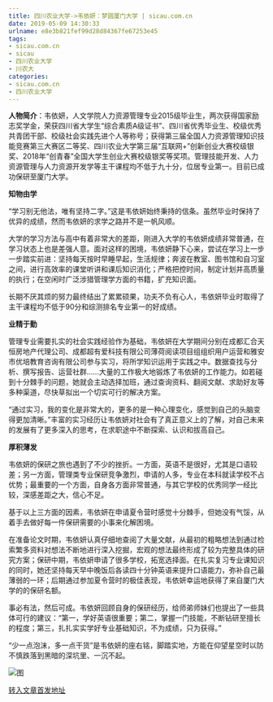 ```yaml
---
title: 四川农业大学->韦依妍：梦圆厦门大学 | sicau.com.cn
date: 2019-05-09 14:30:33
urlname: e8e3b821fef99d28d84367fe67253e45
tags: 
- sicau.com.cn
- sicau
- 四川农业大学
- 川农大
categories:
- sicau.com.cn
- 四川农业大学
---
```



**人物简介**：韦依妍，人文学院人力资源管理专业2015级毕业生，两次获得国家励志奖学金，荣获四川省大学生“综合素质A级证书”、四川省优秀毕业生、校级优秀共青团干部、校级社会实践先进个人等称号；获得第三届全国人力资源管理知识技能竞赛第三大赛区二等奖、四川农业大学第三届“互联网+”创新创业大赛校级银奖、2018年“创青春”全国大学生创业大赛校级银奖等奖项。管理技能开发、人力资源管理与人力资源开发学等主干课程均不低于九十分，位居专业第一。目前已成功保研至厦门大学。

**知物由学**

“学习别无他法，唯有坚持二字。”这是韦依妍始终秉持的信条。虽然毕业时保持了优异的成绩，然而韦依妍的求学之路并不是一帆风顺。

大学的学习方法与高中有着非常大的差距，刚进入大学的韦依妍成绩非常普通，在学习状态上也是差强人意。面对这样的困境，韦依妍静下心来，尝试在学习上一步一步踏实前进：坚持每天按时早睡早起，生活规律；奔波在教室、图书馆和自习室之间，进行高效率的课堂听讲和课后知识消化；严格把控时间，制定计划并高质量的执行；在空闲时广泛涉猎管理学方面的书籍，扩充知识面。

长期不厌其烦的努力最终结出了累累硕果，功夫不负有心人，韦依妍毕业时取得了主干课程均不低于90分和综测排名专业第一的好成绩。

**业精于勤**

管理专业需要扎实的社会实践经验作为基础，韦依妍在大学期间分别在成都汇合天恒房地产代理公司、成都超有爱科技有限公司薄荷阅读项目组组织用户运营和雅安市优培教育咨询有限公司参与实习，将所学知识运用于实践之中。数据查找与分析、撰写报告、运营社群……大量的工作极大地锻炼了韦依妍的工作能力。如若碰到十分棘手的问题，她就会主动选择加班，通过查询资料、翻阅文献、求助好友等多种渠道，尽快草拟出一个切实可行的解决方案。

“通过实习，我的变化是非常大的，更多的是一种心理变化，感觉到自己的头脑变得更加清晰。”丰富的实习经历让韦依妍对社会有了真正意义上的了解，对自己未来的发展有了更多深入的思考，在求职途中不断探索、认识和拔高自己。

**厚积薄发**

韦依妍的保研之旅也遇到了不少的挫折。一方面，英语不是很好，尤其是口语较差；另一方面，管理类专业保研竞争激烈，申请的人多，专业在本科就读学校不占优势；最重要的一个方面，自身各方面非常普通，与其它学校的优秀同学一经比较，深感差距之大，信心不足。

基于以上三方面的因素，韦依妍在申请夏令营时感觉十分棘手，但她没有气馁，从着手去做好每一件保研需要的小事来化解困境。

在准备论文时期，韦依妍认真仔细地查阅了大量文献，从最初的粗略想法到通过检索繁多资料对想法不断地进行深入挖掘，宏观的想法最终形成了较为完整具体的研究方案；保研中期，韦依妍申请了很多学校，拓宽选择面。在扎实复习专业课知识的同时，她还坚持每天早中晚饭后各读四十分钟英语来提升口语能力，弥补自己最薄弱的一环；后期通过参加夏令营时的极佳表现，韦依妍幸运地获得了来自厦门大学的的保研名额。

事必有法，然后可成。韦依妍回顾自身的保研经历，给师弟师妹们也提出了一些具体可行的建议：“第一，学好英语很重要；第二，掌握一门技能，不断钻研至擅长的程度；第三，扎扎实实学好专业基础知识，不为成绩，只为获得。”

“少一点泡沫，多一点干货”是韦依妍的座右铭，脚踏实地，方能在仰望星空时以防不慎跌落到黑暗的深坑里、一沉不起。



![图](https://news.sicau.edu.cn/__local/8/C7/0F/FF47BAC1945DBD2CADDFB0650C1_81D1C6AC_22047.jpg)

[转入文章首发地址](https://news.sicau.edu.cn/info/1078/51108.htm)